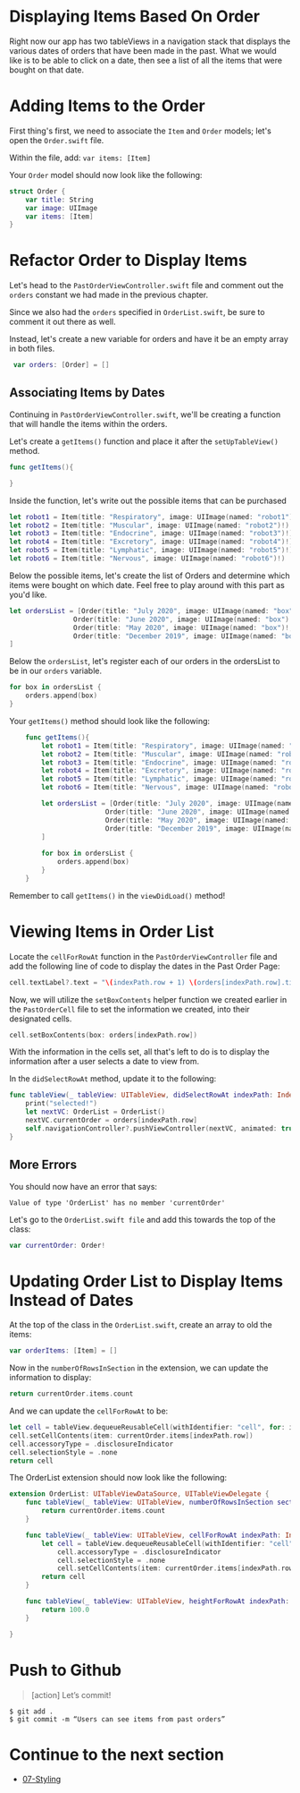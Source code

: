 # Displaying Items Based On Order

Right now our app has two tableViews in a navigation stack that displays the various dates of orders that have been made in the past. What we would like is to be able to click on a date, then see a list of all the items that were bought on that date.

# Adding Items to the Order
First thing's first, we need to associate the `Item` and `Order` models; let's open the `Order.swift` file.

Within the file, add: `var items: [Item]`

Your `Order` model should now look like the following:

```swift
struct Order {
    var title: String
    var image: UIImage
    var items: [Item]
}
```

# Refactor Order to Display Items
Let's head to the `PastOrderViewController.swift` file and comment out the `orders` constant we had made in the previous chapter.

Since we also had the `orders` specified in `OrderList.swift`, be sure to comment it out there as well.

Instead, let's create a new variable for orders and have it be an empty array in both files.

```swift
 var orders: [Order] = []
```

## Associating Items by Dates
Continuing in `PastOrderViewController.swift`, we'll be creating a function that will handle the items within the orders.

Let's create a `getItems()` function and place it after the `setUpTableView()` method.

```swift
func getItems(){

}
```

Inside the function, let's write out the possible items that can be purchased

```swift
let robot1 = Item(title: "Respiratory", image: UIImage(named: "robot1")!)
let robot2 = Item(title: "Muscular", image: UIImage(named: "robot2")!)
let robot3 = Item(title: "Endocrine", image: UIImage(named: "robot3")!)
let robot4 = Item(title: "Excretory", image: UIImage(named: "robot4")!)
let robot5 = Item(title: "Lymphatic", image: UIImage(named: "robot5")!)
let robot6 = Item(title: "Nervous", image: UIImage(named: "robot6")!)
```

Below the possible items, let's create the list of Orders and determine which items were bought on which date. Feel free to play around with this part as you'd like.

```swift
let ordersList = [Order(title: "July 2020", image: UIImage(named: "box")!, items: [robot1, robot3]),
                Order(title: "June 2020", image: UIImage(named: "box")!, items: [robot2, robot3, robot6]),
                Order(title: "May 2020", image: UIImage(named: "box")!, items: [robot4, robot1]),
                Order(title: "December 2019", image: UIImage(named: "box")!, items: [robot2, robot5, robot6])
]
```

Below the `ordersList`, let's register each of our orders in the ordersList to be in our `orders` variable.

```swift
for box in ordersList {
    orders.append(box)
}
```

Your `getItems()` method should look like the following: 

```swift
    func getItems(){
        let robot1 = Item(title: "Respiratory", image: UIImage(named: "robot1")!)
        let robot2 = Item(title: "Muscular", image: UIImage(named: "robot2")!)
        let robot3 = Item(title: "Endocrine", image: UIImage(named: "robot3")!)
        let robot4 = Item(title: "Excretory", image: UIImage(named: "robot4")!)
        let robot5 = Item(title: "Lymphatic", image: UIImage(named: "robot5")!)
        let robot6 = Item(title: "Nervous", image: UIImage(named: "robot6")!)

        let ordersList = [Order(title: "July 2020", image: UIImage(named: "box")!, items: [robot1, robot3]),
                        Order(title: "June 2020", image: UIImage(named: "box")!, items: [robot2, robot3, robot6]),
                        Order(title: "May 2020", image: UIImage(named: "box")!, items: [robot4, robot1]),
                        Order(title: "December 2019", image: UIImage(named: "box")!, items: [robot2, robot5, robot6])
        ]
        
        for box in ordersList {
            orders.append(box)
        }
    }
```

Remember to call `getItems()` in the `viewDidLoad()` method!


# Viewing Items in Order List

Locate the `cellForRowAt` function in the `PastOrderViewController` file and add the following line of code to display the dates in the Past Order Page:

```swift
cell.textLabel?.text = "\(indexPath.row + 1) \(orders[indexPath.row].title)"
```

Now, we will utilize the `setBoxContents` helper function we created earlier in the `PastOrderCell` file to set the information we created, into their designated cells.

```swift
cell.setBoxContents(box: orders[indexPath.row])
```

With the information in the cells set, all that's left to do is to display the information after a user selects a date to view from.

In the `didSelectRowAt` method, update it to the following:

```swift
func tableView(_ tableView: UITableView, didSelectRowAt indexPath: IndexPath) {
    print("selected!")
    let nextVC: OrderList = OrderList()
    nextVC.currentOrder = orders[indexPath.row]
    self.navigationController?.pushViewController(nextVC, animated: true)
}
```

## More Errors

You should now have an error that says:

```
Value of type 'OrderList' has no member 'currentOrder'
```

Let's go to the `OrderList.swift file` and add this towards the top of the class:

```swift
var currentOrder: Order!
```

# Updating Order List to Display Items Instead of Dates

At the top of the class in the `OrderList.swift`, create an array to old the items:

```swift
var orderItems: [Item] = []
```

Now in the `numberOfRowsInSection` in the extension, we can update the information to display:

```swift
return currentOrder.items.count
```

And we can update the `cellForRowAt` to be:

```swift
let cell = tableView.dequeueReusableCell(withIdentifier: "cell", for: indexPath) as! PastOrderCell
cell.setCellContents(item: currentOrder.items[indexPath.row])
cell.accessoryType = .disclosureIndicator
cell.selectionStyle = .none
return cell
```

The OrderList extension should now look like the following:

```swift
extension OrderList: UITableViewDataSource, UITableViewDelegate {
    func tableView(_ tableView: UITableView, numberOfRowsInSection section: Int) -> Int {
        return currentOrder.items.count
    }

    func tableView(_ tableView: UITableView, cellForRowAt indexPath: IndexPath) -> UITableViewCell {
        let cell = tableView.dequeueReusableCell(withIdentifier: "cell", for: indexPath) as! PastOrderCell
            cell.accessoryType = .disclosureIndicator
            cell.selectionStyle = .none
            cell.setCellContents(item: currentOrder.items[indexPath.row])
        return cell
    }

    func tableView(_ tableView: UITableView, heightForRowAt indexPath: IndexPath) -> CGFloat {
        return 100.0
    }

}
```

# Push to Github

>[action]
> Let’s commit!
>
```
$ git add .
$ git commit -m “Users can see items from past orders”
```

# Continue to the next section

- [07-Styling](07-Styling/README.md)
